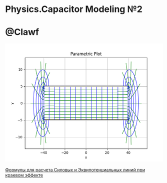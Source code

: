 # Physics.Capacitor Modeling  №2
# @Clawf

![alt text](images/Force_Equipotential_Lines.png)

[Формулы для расчета Силовых и Эквипотенциальных линий при краевом эффекте](Краевой%20эффект.pdf)
